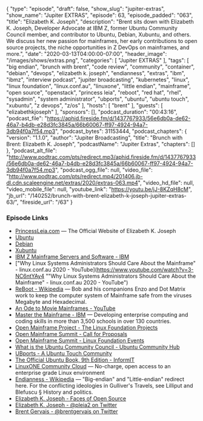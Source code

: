 {
  "type": "episode",
  "draft": false,
  "show_slug": "jupiter-extras",
  "show_name": "Jupiter EXTRAS",
  "episode": 63,
  "episode_padded": "063",
  "title": "Elizabeth K. Joseph",
  "description": "Brent sits down with Elizabeth K. Joseph, Developer Advocate at IBM Z, former Ubuntu Community Council member, and contributor to Ubuntu, Debian, Xubuntu, and others. We discuss her new passion for mainframes, her early contributions to open source projects, the niche opportunities in Z DevOps on mainframes, and more.",
  "date": "2020-03-13T04:00:00-07:00",
  "header_image": "/images/shows/extras.png",
  "categories": [
    "Jupiter EXTRAS"
  ],
  "tags": [
    "big endian",
    "brunch with brent",
    "code review",
    "community",
    "container",
    "debian",
    "devops",
    "elizabeth k. joseph",
    "endianness",
    "extras",
    "ibm",
    "ibmz",
    "interview podcast",
    "jupiter broadcasting",
    "kubernetes",
    "linux",
    "linux foundation",
    "linux.conf.au",
    "linuxone",
    "little endian",
    "mainframe",
    "open source",
    "openstack",
    "princess leia",
    "reboot",
    "red hat",
    "rhel",
    "sysadmin",
    "system administrator",
    "ubports",
    "ubuntu",
    "ubuntu touch",
    "xubuntu",
    "z devops",
    "z/os"
  ],
  "hosts": [
    "brent"
  ],
  "guests": [
    "elizabethkjoseph"
  ],
  "sponsors": [],
  "podcast_duration": "00:43:16",
  "podcast_file": "https://aphid.fireside.fm/d/1437767933/56e6db0a-de62-46a7-b4db-e28d3fc3845a/66b60067-ff97-4924-94a7-3db94f0a7f54.mp3",
  "podcast_bytes": 31153444,
  "podcast_chapters": {
    "version": "1.1.0",
    "author": "Jupiter Broadcasting",
    "title": "Brunch with Brent: Elizabeth K. Joseph",
    "podcastName": "Jupiter Extras",
    "chapters": []
  },
  "podcast_alt_file": "http://www.podtrac.com/pts/redirect.mp3/aphid.fireside.fm/d/1437767933/56e6db0a-de62-46a7-b4db-e28d3fc3845a/66b60067-ff97-4924-94a7-3db94f0a7f54.mp3",
  "podcast_ogg_file": null,
  "video_file": "http://www.podtrac.com/pts/redirect.mp4/201406.jb-dl.cdn.scaleengine.net/extras/2020/extras-063.mp4",
  "video_hd_file": null,
  "video_mobile_file": null,
  "youtube_link": "https://youtu.be/jJ-8KZqH8cM",
  "jb_url": "/140252/brunch-with-brent-elizabeth-k-joseph-jupiter-extras-63/",
  "fireside_url": "/63"
}


### Episode Links

  * [PrincessLeia.com](https://princessleia.com/ "PrincessLeia.com") — The Official Website of Elizabeth K. Joseph
  * [Ubuntu](https://ubuntu.com/ "Ubuntu")
  * [Debian](https://www.debian.org/ "Debian")
  * [Xubuntu](https://xubuntu.org/ "Xubuntu")
  * [IBM Z Mainframe Servers and Software - IBM](https://www.ibm.com/it-infrastructure/z "IBM Z Mainframe Servers and Software - IBM")
  * ["Why Linux Systems Administrators Should Care About the Mainframe" - linux.conf.au 2020 - YouTube](https://www.youtube.com/watch?v=3-NC6ntYAy4 ""Why Linux Systems Administrators Should Care About the Mainframe" - linux.conf.au 2020 - YouTube")
  * [ReBoot - Wikipedia](https://en.wikipedia.org/wiki/ReBoot "ReBoot - Wikipedia") — Bob and his companions Enzo and Dot Matrix work to keep the computer system of Mainframe safe from the viruses Megabyte and Hexadecimal.
  * [An Ode to Movie Mainframes - YouTube](https://www.youtube.com/watch?v=Hcywf9mwF5U "An Ode to Movie Mainframes - YouTube")
  * [Master the Mainframe - IBM](https://www.ibm.com/it-infrastructure/z/education/master-the-mainframe "Master the Mainframe - IBM") — Developing enterprise computing and coding skills in more than 3,500 schools in over 130 countries.
  * [Open Mainframe Project - The Linux Foundation Projects](https://www.openmainframeproject.org/ "Open Mainframe Project - The Linux Foundation Projects")
  * [Open Mainframe Summit - Call for Proposals](https://events.linuxfoundation.org/open-mainframe-summit/program/cfp/ "Open Mainframe Summit - Call for Proposals")
  * [Open Mainframe Summit - Linux Foundation Events](https://events.linuxfoundation.org/open-mainframe-summit/ "Open Mainframe Summit - Linux Foundation Events")
  * [What is the Ubuntu Community Council - Ubuntu Community Hub](https://discourse.ubuntu.com/t/what-is-the-ubuntu-community-council/706 "What is the Ubuntu Community Council - Ubuntu Community Hub")
  * [UBports - A Ubuntu Touch Community](https://ubports.com/ "UBports - A Ubuntu Touch Community")
  * [The Official Ubuntu Book, 9th Edition - InformIT](https://www.informit.com/store/official-ubuntu-book-9780134513423 "The Official Ubuntu Book, 9th Edition - InformIT")
  * [LinuxONE Community Cloud](https://developer.ibm.com/linuxone/ "LinuxONE Community Cloud") — No-charge, open access to an enterprise grade Linux environment
  * [Endianness - Wikipedia](https://en.wikipedia.org/wiki/Endianness "Endianness - Wikipedia") — "Big-endian" and "Little-endian" redirect here. For the conflicting ideologies in Gulliver's Travels, see Lilliput and Blefuscu § History and politics.
  * [Elizabeth K. Joseph - Faces of Open Source](http://www.facesofopensource.com/elizabeth-joseph/ "Elizabeth K. Joseph - Faces of Open Source")
  * [Elizabeth K. Joseph - @pleia2 on Twitter](https://twitter.com/pleia2 "Elizabeth K. Joseph - @pleia2 on Twitter")
  * [Brent Gervais - @brentgervais on Twitter](https://twitter.com/brentgervais "Brent Gervais - @brentgervais on Twitter")


